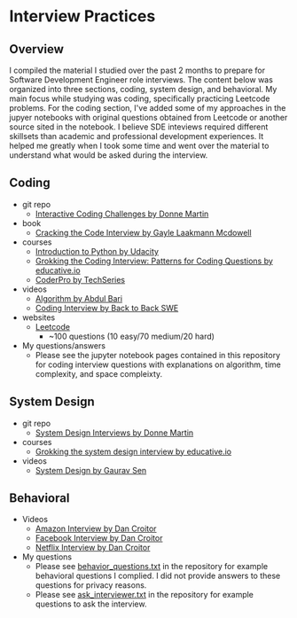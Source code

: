 # Interview Practices
## Overview
I compiled the material I studied over the past 2 months to prepare for Software Development Engineer role interviews.  The content below was organized into three sections, coding, system design, and behavioral. My main focus while studying was coding, specifically practicing Leetcode problems. For the coding section, I've added some of my approaches in the jupyer notebooks with original questions obtained from Leetcode or another source sited in the notebook. I believe SDE inteviews required different skillsets than academic and professional development experiences. It helped me greatly when I took some time and went over the material to understand what would be asked during the interview.

## Coding
- git repo
    - [Interactive Coding Challenges by Donne Martin](https://github.com/donnemartin/interactive-coding-challenges)
- book
    - [Cracking the Code Interview by Gayle Laakmann Mcdowell](https://www.amazon.com/Cracking-Coding-Interview-Programming-Questions/dp/0984782850/ref=sr_1_2?dchild=1&keywords=Cracking+the+coding+interview&qid=1587920110&sr=8-2)
- courses
    - [Introduction to Python by Udacity](https://classroom.udacity.com/courses/ud1110)
    - [Grokking the Coding Interview: Patterns for Coding Questions by educative.io](https://www.educative.io/courses/grokking-the-coding-interview)
    - [CoderPro by TechSeries](https://www.techseries.dev/products/coderpro)
- videos
    - [Algorithm by Abdul Bari](https://www.youtube.com/playlist?list=PLDN4rrl48XKpZkf03iYFl-O29szjTrs_O)
    - [Coding Interview by Back to Back SWE](https://www.youtube.com/channel/UCmJz2DV1a3yfgrR7GqRtUUA/featured)
- websites
    - [Leetcode](https://leetcode.com/problemset/all/)
        - ~100 questions (10 easy/70 medium/20 hard)
- My questions/answers
    - Please see the jupyter notebook pages contained in this repository for coding interview questions with explanations on algorithm, time complexity, and space compleixty.


## System Design
- git repo
    - [System Design Interviews by Donne Martin](https://github.com/donnemartin/system-design-primer)
- courses
    - [Grokking the system design interview by educative.io](https://www.educative.io/courses/grokking-the-system-design-interview)
- videos
    - [System Design by Gaurav Sen](https://www.youtube.com/playlist?list=PLMCXHnjXnTnvo6alSjVkgxV-VH6EPyvoX)


## Behavioral
- Videos
    - [Amazon Interview by Dan Croitor](https://www.youtube.com/watch?v=WEx4HR0FBYQ&list=PLLucmoeZjtMTarjnBcV5qOuAI4lE5ZinV)
    - [Facebook Interview by Dan Croitor](https://www.youtube.com/watch?v=xYzcbQ8iRps&list=PLLucmoeZjtMQwITifg_mEGz6W5H6mbDwJ)
    - [Netflix Interview by Dan Croitor](youtube.com/watch?v=YBCIlDpNUGo&list=PLLucmoeZjtMSl5kTg7IjPkVGy7kUEbqsG)
- My questions
    - Please see [behavior_questions.txt](behavior_questions.txt) in the repository for example behavioral questions I complied. I did not provide answers to these questions for privacy reasons.
    - Please see [ask_interviewer.txt](ask_interviewer.txt) in the repository for example questions to ask the interview.